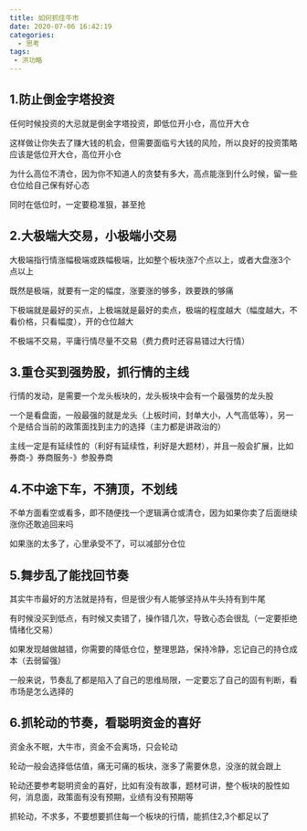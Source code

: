 ```yaml
---
title: 如何抓住牛市
date: 2020-07-06 16:42:19
categories:
  - 思考
tags:
 - 洪功略
---
```


## 1.防止倒金字塔投资

任何时候投资的大忌就是倒金字塔投资，即低位开小仓，高位开大仓

这样做让你失去了赚大钱的机会，但需要面临亏大钱的风险，所以良好的投资策略应该是低位开大仓，高位开小仓

为什么高位不清仓，因为你不知道人的贪婪有多大，高点能涨到什么时候，留一些仓位给自己保有好心态

同时在低位时，一定要稳准狠，甚至抢

## 2.大极端大交易，小极端小交易

大极端指行情涨幅极端或跌幅极端，比如整个板块涨7个点以上，或者大盘涨3个点以上

既然是极端，就要有一定的幅度，涨要涨的够多，跌要跌的够痛

下极端就是最好的买点，上极端就是最好的卖点，极端的程度越大（幅度越大，不看价格，只看幅度），开的仓位越大

不极端不交易，平庸行情尽量不交易（费力费时还容易错过大行情）

## 3.重仓买到强势股，抓行情的主线

行情的发动，是需要一个龙头板块的，龙头板块中会有一个最强势的龙头股

一个是看盘面，一般最强的就是龙头（上板时间，封单大小，人气高低等），另一个是结合当前的政策面找到主力的选择（主力都是讲政治的）

主线一定是有延续性的（利好有延续性，利好是大题材），并且一般会扩展，比如券商-》券商服务-》参股券商

## 4.不中途下车，不猜顶，不划线

不单方面看空或看多，即不随便找一个逻辑满仓或清仓，因为如果你卖了后面继续涨你还敢追回来吗

如果涨的太多了，心里承受不了，可以减部分仓位

## 5.舞步乱了能找回节奏

其实牛市最好的方法就是持有，但是很少有人能够坚持从牛头持有到牛尾

有时候没买到低点，有时候又卖错了，操作错几次，导致心态会很乱（一定要拒绝情绪化交易）

如果发现越做越错，你需要的降低仓位，整理思路，保持冷静，忘记自己的持仓成本（去弱留强）

一般来说，节奏乱了都是陷入了自己的思维局限，一定要忘了自己的固有判断，看市场是怎么选择的

## 6.抓轮动的节奏，看聪明资金的喜好

资金永不眠，大牛市，资金不会离场，只会轮动

轮动一般会选择低估值，痛无可痛的板块，涨多了需要休息，没涨的就会跟上

轮动还要参考聪明资金的喜好，比如有没有故事，题材可讲，整个板块的股性如何，消息面，政策面有没有预期，业绩有没有预期等

抓轮动，不求多，不要想要抓住每一个板块的行情，能抓住2,3个都足以了